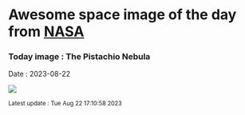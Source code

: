 
# Awesome space image of the day from [NASA](https://api.nasa.gov/)

### Today image : The Pistachio Nebula
Date : 2023-08-22

![](https://apod.nasa.gov/apod/image/2308/Pistachio_Falls_960.jpg)

<small>Latest update : Tue Aug 22 17:10:58 2023</small>
        